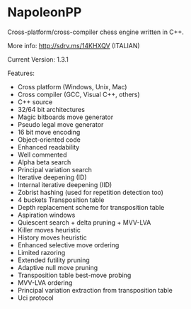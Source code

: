 NapoleonPP
==========

Cross-platform/cross-compiler chess engine written in C++.

More info: http://sdrv.ms/14KHXQV (ITALIAN)

Current Version: 1.3.1

Features:
- Cross platform (Windows, Unix, Mac)
- Cross compiler (GCC, Visual C++, others)
- C++ source
- 32/64 bit architectures
- Magic bitboards move generator
- Pseudo legal move generator
- 16 bit move encoding
- Object-oriented code
- Enhanced readability
- Well commented
- Alpha beta search
- Principal variation search
- Iterative deepening (ID)
- Internal iterative deepening (IID)
- Zobrist hashing (used for repetition detection too)
- 4 buckets Transposition table
- Depth replacement scheme for transposition table
- Aspiration windows
- Quiescent search + delta pruning + MVV-LVA
- Killer moves heuristic
- History moves heuristic
- Enhanced selective move ordering
- Limited razoring
- Extended futility pruning
- Adaptive null move pruning
- Transposition table best-move probing
- MVV-LVA ordering
- Principal variation extraction from transposition table
- Uci protocol
